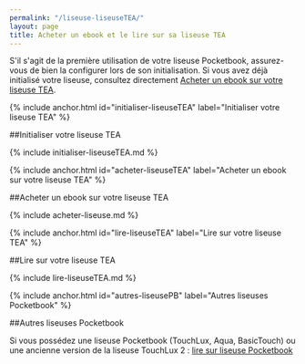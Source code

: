 ```yaml
---
permalink: "/liseuse-liseuseTEA/"
layout: page
title: Acheter un ebook et le lire sur sa liseuse TEA
---
```


S'il s'agit de la première utilisation de votre liseuse Pocketbook, assurez-vous de bien la configurer lors de son initialisation. Si vous avez déjà initialisé votre liseuse, consultez directement [Acheter un ebook sur votre liseuse TEA](#acheter-liseuseTEA).

{% include anchor.html id="initialiser-liseuseTEA" label="Initialiser votre liseuse TEA" %}

##Initialiser votre liseuse TEA

{% include initialiser-liseuseTEA.md %}

{% include anchor.html id="acheter-liseuseTEA" label="Acheter un ebook sur votre liseuse TEA" %}

##Acheter un ebook sur votre liseuse TEA

{% include acheter-liseuse.md %}

{% include anchor.html id="lire-liseuseTEA" label="Lire sur votre liseuse TEA" %}

##Lire sur votre liseuse TEA

{% include lire-liseuseTEA.md %}

{% include anchor.html id="autres-liseusePB" label="Autres liseuses Pocketbook" %}

##Autres liseuses Pocketbook

Si vous possédez une liseuse Pocketbook (TouchLux, Aqua, BasicTouch) ou une ancienne version de la liseuse TouchLux 2 : [lire sur liseuse Pocketbook](/liseusePB/)
